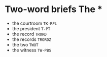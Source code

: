 # Two-word briefs The *

* the courtroom `TK-RPL`
* the president `T-PT`
* the record `TRORD`
* the records `TRORDZ`
* the two `TWOT`
* the witness `TW-PBS`
